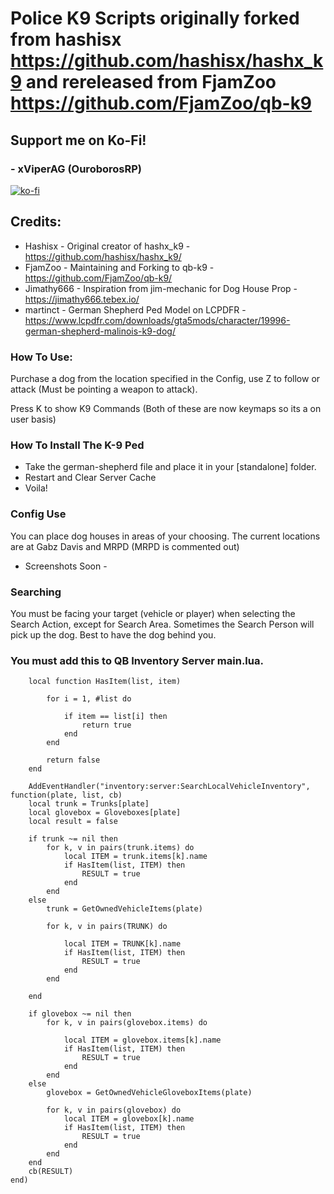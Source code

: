 # Police K9 Scripts originally forked from hashisx https://github.com/hashisx/hashx_k9 and rereleased from FjamZoo https://github.com/FjamZoo/qb-k9

## Support me on Ko-Fi!
### - xViperAG (OuroborosRP)
[![ko-fi](https://ko-fi.com/img/githubbutton_sm.svg)](https://ko-fi.com/xviperag)

## Credits:

- Hashisx - Original creator of hashx_k9 - https://github.com/hashisx/hashx_k9/
-  FjamZoo - Maintaining and Forking to qb-k9 - https://github.com/FjamZoo/qb-k9/
- Jimathy666 - Inspiration from jim-mechanic for Dog House Prop - https://jimathy666.tebex.io/
- martinct - German Shepherd Ped Model on LCPDFR - https://www.lcpdfr.com/downloads/gta5mods/character/19996-german-shepherd-malinois-k9-dog/

### How To Use:

Purchase a dog from the location specified in the Config, use Z to follow or attack (Must be pointing a weapon to attack).

Press K to show K9 Commands (Both of these are now keymaps so its a on user basis)

### How To Install The K-9 Ped

- Take the german-shepherd file and place it in your [standalone] folder.
- Restart and Clear Server Cache
- Voila!

### Config Use

You can place dog houses in areas of your choosing. The current locations are at Gabz Davis and MRPD (MRPD is commented out)

- Screenshots Soon -

### Searching

 You must be facing your target (vehicle or player) when selecting the Search Action, except for Search Area.
 Sometimes the Search Person will pick up the dog. Best to have the dog behind you.

### You must add this to QB Inventory Server main.lua.
```
    local function HasItem(list, item)

        for i = 1, #list do

            if item == list[i] then
                return true
            end
        end

        return false
    end

    AddEventHandler("inventory:server:SearchLocalVehicleInventory", function(plate, list, cb)
    local trunk = Trunks[plate]
    local glovebox = Gloveboxes[plate]
    local result = false

    if trunk ~= nil then
        for k, v in pairs(trunk.items) do
            local ITEM = trunk.items[k].name
            if HasItem(list, ITEM) then
                RESULT = true
            end
        end
    else
        trunk = GetOwnedVehicleItems(plate)

        for k, v in pairs(TRUNK) do

            local ITEM = TRUNK[k].name
            if HasItem(list, ITEM) then
                RESULT = true
            end
        end

    end

    if glovebox ~= nil then
        for k, v in pairs(glovebox.items) do

            local ITEM = glovebox.items[k].name
            if HasItem(list, ITEM) then
                RESULT = true
            end
        end
    else
        glovebox = GetOwnedVehicleGloveboxItems(plate)

        for k, v in pairs(glovebox) do
            local ITEM = glovebox[k].name
            if HasItem(list, ITEM) then
                RESULT = true
            end
        end
    end
    cb(RESULT)
end)
```
